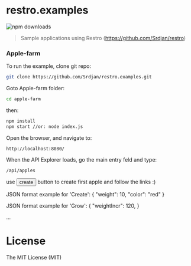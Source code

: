 # restro.examples

![npm downloads](https://img.shields.io/npm/dm/restro.svg)

> Sample applications using Restro (https://github.com/Srdjan/restro)

<h3>Apple-farm</h3>

To run the example, clone git repo: 
    
```sh
git clone https://github.com/Srdjan/restro.examples.git
```

Goto Apple-farm folder:

```sh
cd apple-farm
```

then:

```sh
npm install
npm start //or: node index.js
```

Open the browser, and navigate to: 

<code>http://localhost:8080/</code>

When the API Explorer loads, go the main entry feld and type: 

<code>/api/apples</code>

use <button>create</button> button to create first apple and follow the links :)

JSON format example for 'Create': { "weight": 10, "color": "red" }

JSON format example for 'Grow': { "weightIncr": 120, }

...

# License

The MIT License (MIT)
